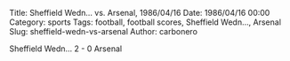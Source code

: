 Title: Sheffield Wedn… vs. Arsenal, 1986/04/16
Date: 1986/04/16 00:00
Category: sports
Tags: football, football scores, Sheffield Wedn…, Arsenal
Slug: sheffield-wedn-vs-arsenal
Author: carbonero


Sheffield Wedn… 2 - 0 Arsenal
